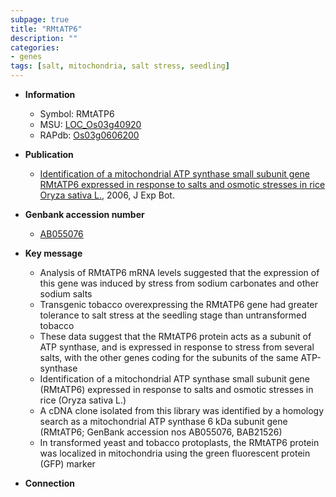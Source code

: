 ```yaml
---
subpage: true
title: "RMtATP6"
description: ""
categories:
- genes
tags: [salt, mitochondria, salt stress, seedling]
---
```


* **Information**  
    + Symbol: RMtATP6  
    + MSU: [LOC_Os03g40920](http://rice.plantbiology.msu.edu/cgi-bin/ORF_infopage.cgi?orf=LOC_Os03g40920)  
    + RAPdb: [Os03g0606200](http://rapdb.dna.affrc.go.jp/viewer/gbrowse_details/irgsp1?name=Os03g0606200)  

* **Publication**  
    + [Identification of a mitochondrial ATP synthase small subunit gene RMtATP6 expressed in response to salts and osmotic stresses in rice Oryza sativa L.](http://www.ncbi.nlm.nih.gov/pubmed?term=Identification+of+a+mitochondrial+ATP+synthase+small+subunit+gene+RMtATP6+expressed+in+response+to+salts+and+osmotic+stresses+in+rice+Oryza+sativa+L.%5BTitle%5D), 2006, J Exp Bot.

* **Genbank accession number**  
    + [AB055076](http://www.ncbi.nlm.nih.gov/nuccore/AB055076)

* **Key message**  
    + Analysis of RMtATP6 mRNA levels suggested that the expression of this gene was induced by stress from sodium carbonates and other sodium salts
    + Transgenic tobacco overexpressing the RMtATP6 gene had greater tolerance to salt stress at the seedling stage than untransformed tobacco
    + These data suggest that the RMtATP6 protein acts as a subunit of ATP synthase, and is expressed in response to stress from several salts, with the other genes coding for the subunits of the same ATP-synthase
    + Identification of a mitochondrial ATP synthase small subunit gene (RMtATP6) expressed in response to salts and osmotic stresses in rice (Oryza sativa L.)
    + A cDNA clone isolated from this library was identified by a homology search as a mitochondrial ATP synthase 6 kDa subunit gene (RMtATP6; GenBank accession nos AB055076, BAB21526)
    + In transformed yeast and tobacco protoplasts, the RMtATP6 protein was localized in mitochondria using the green fluorescent protein (GFP) marker

* **Connection**  



